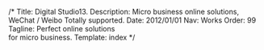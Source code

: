 /*
Title: Digital Studio13.
Description: Micro business online solutions, WeChat / Weibo Totally supported.
Date: 2012/01/01
Nav: Works
Order: 99
Tagline: Perfect online solutions <br>for micro business.
Template: index
*/